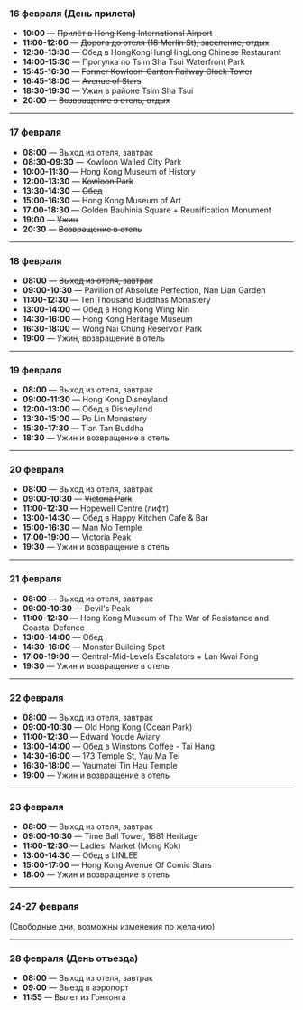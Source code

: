 ### 16 февраля (День прилета)
- **10:00** — ~~Прилёт в Hong Kong International Airport~~
- **11:00-12:00** — ~~Дорога до отеля (18 Merlin St), заселение, отдых~~
- **12:30-13:30** — Обед в HongKongHungHingLong Chinese Restaurant
- **14:00-15:30** — Прогулка по Tsim Sha Tsui Waterfront Park
- **15:45-16:30** — ~~Former Kowloon-Canton Railway Clock Tower~~
- **16:45-18:00** — ~~Avenue of Stars~~
- **18:30-19:30** — Ужин в районе Tsim Sha Tsui
- **20:00** — ~~Возвращение в отель, отдых~~

---
### 17 февраля
- **08:00** — Выход из отеля, завтрак
- **08:30-09:30** — Kowloon Walled City Park
- **10:00-11:30** — Hong Kong Museum of History
- **12:00-13:30** — ~~Kowloon Park~~
- **13:30-14:30** — ~~Обед~~
- **15:00-16:30** — Hong Kong Museum of Art
- **17:00-18:30** — Golden Bauhinia Square + Reunification Monument
- **19:00** — ~~Ужин~~
- **20:30** — ~~Возвращение в отель~~

---
### 18 февраля
- **08:00** — ~~Выход из отеля, завтрак~~
- **09:00-10:30** — Pavilion of Absolute Perfection, Nan Lian Garden
- **11:00-12:30** — Ten Thousand Buddhas Monastery
- **13:00-14:00** — Обед в Hong Kong Wing Nin
- **14:30-16:00** — Hong Kong Heritage Museum
- **16:30-18:00** — Wong Nai Chung Reservoir Park
- **19:00** — Ужин, возвращение в отель

---
### 19 февраля
- **08:00** — Выход из отеля, завтрак
- **09:00-11:30** — Hong Kong Disneyland
- **12:00-13:00** — Обед в Disneyland
- **13:30-15:00** — Po Lin Monastery
- **15:30-17:30** — Tian Tan Buddha
- **18:30** — Ужин и возвращение в отель

---
### 20 февраля
- **08:00** — Выход из отеля, завтрак
- **09:00-10:30** — ~~Victoria Park~~
- **11:00-12:30** — Hopewell Centre (лифт)
- **13:00-14:30** — Обед в Happy Kitchen Cafe & Bar
- **15:00-16:30** — Man Mo Temple
- **17:00-19:00** — Victoria Peak
- **19:30** — Ужин и возвращение в отель

---
### 21 февраля
- **08:00** — Выход из отеля, завтрак
- **09:00-10:30** — Devil's Peak
- **11:00-12:30** — Hong Kong Museum of The War of Resistance and Coastal Defence
- **13:00-14:00** — Обед
- **14:30-16:00** — Monster Building Spot
- **17:00-19:00** — Central-Mid-Levels Escalators + Lan Kwai Fong
- **19:30** — Ужин и возвращение в отель

---
### 22 февраля
- **08:00** — Выход из отеля, завтрак
- **09:00-10:30** — Old Hong Kong (Ocean Park)
- **11:00-12:30** — Edward Youde Aviary
- **13:00-14:00** — Обед в Winstons Coffee - Tai Hang
- **14:30-16:00** — 173 Temple St, Yau Ma Tei
- **16:30-18:00** — Yaumatei Tin Hau Temple
- **19:00** — Ужин и возвращение в отель

---
### 23 февраля
- **08:00** — Выход из отеля, завтрак
- **09:00-10:30** — Time Ball Tower, 1881 Heritage
- **11:00-12:30** — Ladies' Market (Mong Kok)
- **13:00-14:30** — Обед в LINLEE
- **15:00-17:00** — Hong Kong Avenue Of Comic Stars
- **18:00** — Ужин и возвращение в отель

---
### 24-27 февраля
(Свободные дни, возможны изменения по желанию)

---
### 28 февраля (День отъезда)
- **08:00** — Выход из отеля, завтрак
- **09:00** — Выезд в аэропорт
- **11:55** — Вылет из Гонконга

